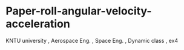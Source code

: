 # Paper-roll-angular-velocity-acceleration
KNTU university , Aerospace Eng. , Space Eng. ,   Dynamic class , ex4
